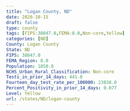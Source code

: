 ```yaml
---
title: "Logan County, ND"
date: 2020-10-15
draft: false
type: county
tags: [FIPS:38047.0,FEMA:8.0,Non-core,Yellow]
categories: [ND]
County: Logan County
State: ND
FIPS: 38047.0
FEMA_Region: 8.0
Population: 1850.0
NCHS_Urban_Rural_Classification: Non-core
Tests_in_prior_14_days: 441.0
Fourteen_day_test_rate_per_100000: 23838.0
Percent_Positivity_in_prior_14_days: 0.077
Level: Yellow
url: /states/ND/logan-county
---
```




